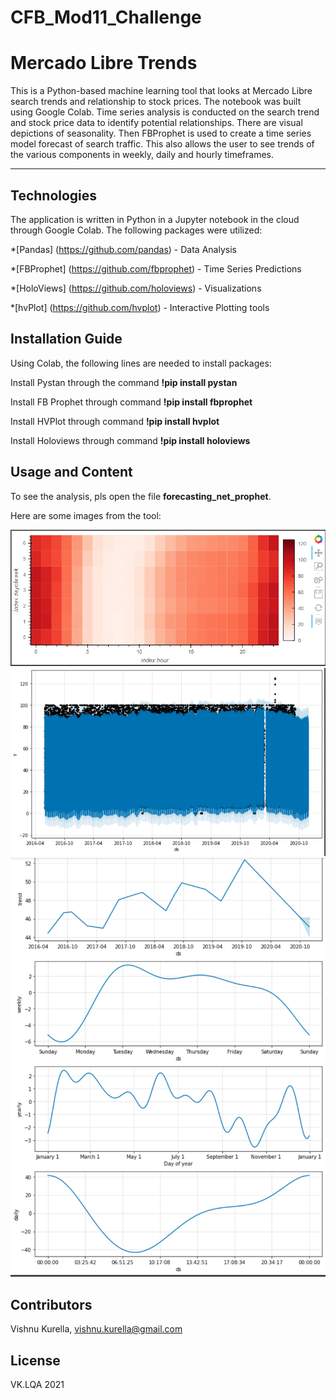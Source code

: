 # CFB_Mod11_Challenge
# Mercado Libre Trends


This is a Python-based machine learning tool that looks at Mercado Libre search trends and relationship to stock prices.  The notebook was built using Google Colab.  Time series analysis is conducted on the search trend and stock price data to identify potential relationships.  There are visual depictions of seasonality.  Then FBProphet is used to create a time series model forecast of search traffic.  This also allows the user to see trends of the various components in weekly, daily and hourly timeframes.  

---

## Technologies

The application is written in Python in a Jupyter notebook in the cloud through Google Colab.  The following packages were utilized:    

*[Pandas] (https://github.com/pandas) - Data Analysis

*[FBProphet] (https://github.com/fbprophet) - Time Series Predictions

*[HoloViews] (https://github.com/holoviews) - Visualizations

*[hvPlot] (https://github.com/hvplot) - Interactive Plotting tools


## Installation Guide

Using Colab, the following lines are needed to install packages:

Install Pystan through the command **!pip install pystan**

Install FB Prophet through command **!pip install fbprophet**

Install HVPlot through command **!pip install hvplot**

Install Holoviews through command **!pip install holoviews**

## Usage and Content

To see the analysis, pls open the file **forecasting_net_prophet**. 

Here are some images from the tool:

![Heat Map of Search Trends](Images/SearchTrendsHeatMap.PNG)
![Prophet Search Trend Forecast](Images/ProphetForecast.PNG)
![Component Plots](Images/ComponentPlots.PNG)

## Contributors
Vishnu Kurella, vishnu.kurella@gmail.com

## License
VK.LQA 2021
